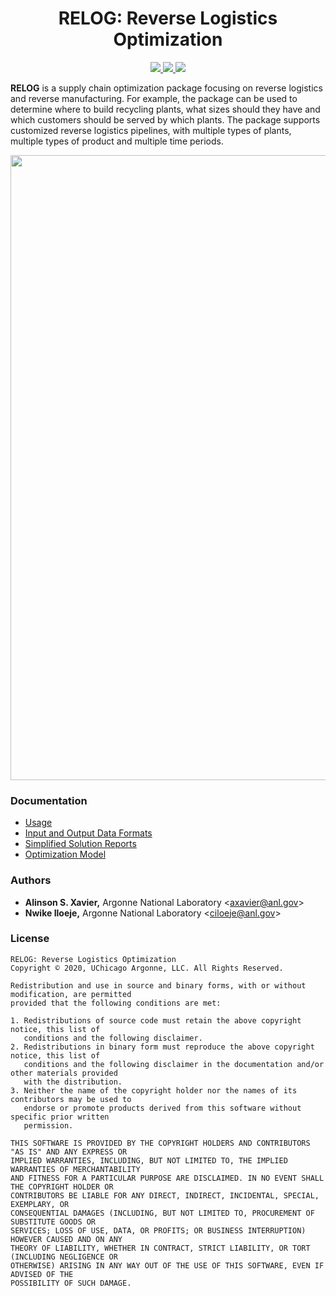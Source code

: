 <h1 align="center">RELOG: Reverse Logistics Optimization</h1>
<p align="center">
  <a href="https://github.com/ANL-CEEESA/RELOG/actions">
    <img src="https://github.com/ANL-CEEESA/RELOG/workflows/CI/badge.svg">
  </a>
  <a href="https://doi.org/10.5281/zenodo.4302341">
    <img src="https://zenodo.org/badge/DOI/10.5281/zenodo.4302341.svg">
  </a>
  <a href="https://github.com/ANL-CEEESA/RELOG/releases/">
    <img src="https://img.shields.io/github/v/release/ANL-CEEESA/RELOG?include_prereleases&label=pre-release">
  </a>
</p>

**RELOG** is a supply chain optimization package focusing on reverse logistics and reverse manufacturing. For example, the package can be used to determine where to build recycling plants, what sizes should they have and which customers should be served by which plants. The package supports customized reverse logistics pipelines, with multiple types of plants, multiple types of product and multiple time periods.



<img src="https://anl-ceeesa.github.io/RELOG/0.4/images/ex_transportation.png" width="1000px"/>

### Documentation

  * [Usage](https://anl-ceeesa.github.io/RELOG/0.4/usage)
  * [Input and Output Data Formats](https://anl-ceeesa.github.io/RELOG/0.4/format)
  * [Simplified Solution Reports](https://anl-ceeesa.github.io/RELOG/0.4/reports)
  * [Optimization Model](https://anl-ceeesa.github.io/RELOG/0.4/model)

### Authors

* **Alinson S. Xavier,** Argonne National Laboratory <<axavier@anl.gov>>
* **Nwike Iloeje,** Argonne National Laboratory <<ciloeje@anl.gov>>

### License

```text
RELOG: Reverse Logistics Optimization
Copyright © 2020, UChicago Argonne, LLC. All Rights Reserved.

Redistribution and use in source and binary forms, with or without modification, are permitted
provided that the following conditions are met:

1. Redistributions of source code must retain the above copyright notice, this list of
   conditions and the following disclaimer.
2. Redistributions in binary form must reproduce the above copyright notice, this list of
   conditions and the following disclaimer in the documentation and/or other materials provided
   with the distribution.
3. Neither the name of the copyright holder nor the names of its contributors may be used to
   endorse or promote products derived from this software without specific prior written
   permission.

THIS SOFTWARE IS PROVIDED BY THE COPYRIGHT HOLDERS AND CONTRIBUTORS "AS IS" AND ANY EXPRESS OR
IMPLIED WARRANTIES, INCLUDING, BUT NOT LIMITED TO, THE IMPLIED WARRANTIES OF MERCHANTABILITY
AND FITNESS FOR A PARTICULAR PURPOSE ARE DISCLAIMED. IN NO EVENT SHALL THE COPYRIGHT HOLDER OR
CONTRIBUTORS BE LIABLE FOR ANY DIRECT, INDIRECT, INCIDENTAL, SPECIAL, EXEMPLARY, OR
CONSEQUENTIAL DAMAGES (INCLUDING, BUT NOT LIMITED TO, PROCUREMENT OF SUBSTITUTE GOODS OR
SERVICES; LOSS OF USE, DATA, OR PROFITS; OR BUSINESS INTERRUPTION) HOWEVER CAUSED AND ON ANY
THEORY OF LIABILITY, WHETHER IN CONTRACT, STRICT LIABILITY, OR TORT (INCLUDING NEGLIGENCE OR
OTHERWISE) ARISING IN ANY WAY OUT OF THE USE OF THIS SOFTWARE, EVEN IF ADVISED OF THE
POSSIBILITY OF SUCH DAMAGE.
```
